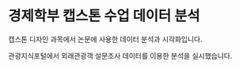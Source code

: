 # 경제학부 캡스톤 수업 데이터 분석

캡스톤 디자인 과목에서 논문에 사용한 데이터 분석과 시각화입니다.

관광지식포털에서 외래관광객 설문조사 데이터를 이용한 분석을 실시했습니다.
